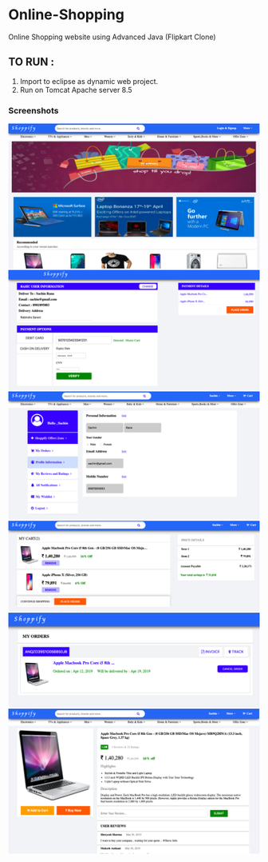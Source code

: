 # Online-Shopping
Online Shopping website using Advanced Java (Flipkart Clone)

## TO RUN :
1) Import to eclipse as dynamic web project.
2) Run on Tomcat Apache server 8.5

### Screenshots

<img src="images/HomePage.png" />
<img src="images/Payment.png"/>
<img src="images/Profile.png"/>
<img src="images/Place Order.png"/>
<img src="images/Placed Orders.png"/>
<img src="images/Product Desc.png"/>
